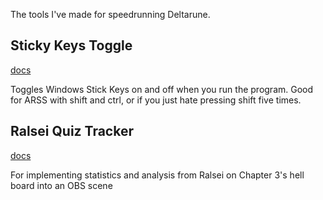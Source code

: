 The tools I've made for speedrunning Deltarune.

## Sticky Keys Toggle
[docs](stickykeys_toggle/README.md)

Toggles Windows Stick Keys on and off when you run the program. Good for ARSS with shift and ctrl, or if you just hate pressing shift five times.

## Ralsei Quiz Tracker
[docs](ralsei-quiz-tracker/README.md)

For implementing statistics and analysis from Ralsei on Chapter 3's hell board into an OBS scene
